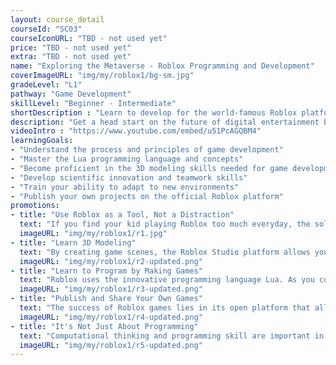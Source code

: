 ```yaml
---
layout: course_detail
courseId: "SC03"
courseIconURL: "TBD - not used yet"
price: "TBD - not used yet"
extra: "TBD - not used yet"
name: "Exploring the Metaverse - Roblox Programming and Development"
coverImageURL: "img/my/roblox1/bg-sm.jpg"
gradeLevel: "L1"
pathway: "Game Development"
skillLevel: "Beginner - Intermediate"
shortDescription : "Learn to develop for the world-famous Roblox platform, publish your own game, and start your own business with programming!"
description: "Get a head start on the future of digital entertainment by programming in Roblox! The Metaverse is growing everyday, and Roblox's extensive creative tools allow your child to take advantage of this new digital age by creating their own programs using the Lua programming language. Students will learn programming as well as game development principles."
videoIntro : "https://www.youtube.com/embed/u51PcAGQBM4"
learningGoals:
- "Understand the process and principles of game development"
- "Master the Lua programming language and concepts"
- "Become proficient in the 3D modeling skills needed for game development"
- "Develop scientific innovation and teamwork skills"
- "Train your ability to adapt to new environments"
- "Publish your own projects on the official Roblox platform"
promotions:
- title: "Use Roblox as a Tool, Not a Distraction"
  text: "If you find your kid playing Roblox too much everyday, the solution isn't restricting Roblox, but instead guided learning from the Roblox Studio platform that makes fun and education a reality. Students will learn to use Roblox as a toolbox for creativity."
  imageURL: "img/my/roblox1/r1.jpg"
- title: "Learn 3D Modeling"
  text: "By creating game scenes, the Roblox Studio platform allows you to quickly learn the specific process of complex 3D modeling."
  imageURL: "img/my/roblox1/r2-updated.png"
- title: "Learn to Program by Making Games"
  text: "Roblox uses the innovative programming language Lua. As you complete your own game, you will have mastered the basic concepts of programming such as variables, loops, and functions without realizing it, building a solid foundation for the next step of learning real programming."
  imageURL: "img/my/roblox1/r3-updated.png"
- title: "Publish and Share Your Own Games"
  text: "The success of Roblox games lies in its open platform that allows players to create a wide variety of scenarios and worlds. It's easy to publish to the Internet, and maybe your next game will be a hit!"
  imageURL: "img/my/roblox1/r4-updated.png"
- title: "It's Not Just About Programming"
  text: "Computational thinking and programming skill are important in today's society.  Kids will gain confidence as they learn how to solve problems using programming."
  imageURL: "img/my/roblox1/r5-updated.png"
---
```

